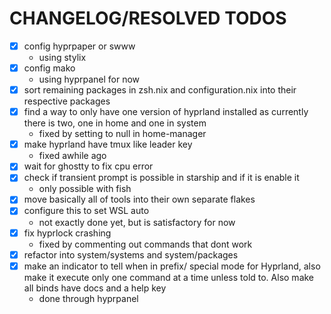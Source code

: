 # CHANGELOG/RESOLVED TODOS

- [x] config hyprpaper or swww
  - using stylix
- [x] config mako
  - using hyprpanel for now
- [x] sort remaining packages in zsh.nix and configuration.nix into their
  respective packages
- [x] find a way to only have one version of hyprland installed as currently
  there is two, one in home and one in system
  - fixed by setting to null in home-manager
- [x] make hyprland have tmux like leader key
  - fixed awhile ago
- [x] wait for ghostty to fix cpu error
- [x] check if transient prompt is possible in starship and if it is enable it
  - only possible with fish
- [x] move basically all of tools into their own separate flakes
- [x] configure this to set WSL auto
  - not exactly done yet, but is satisfactory for now
- [x] fix hyprlock crashing
  - fixed by commenting out commands that dont work
- [x] refactor into system/systems and system/packages
- [x] make an indicator to tell when in prefix/ special mode for Hyprland,
  also make it execute only one command at a time unless told to. Also
  make all binds have docs and a help key
  - done through hyprpanel
